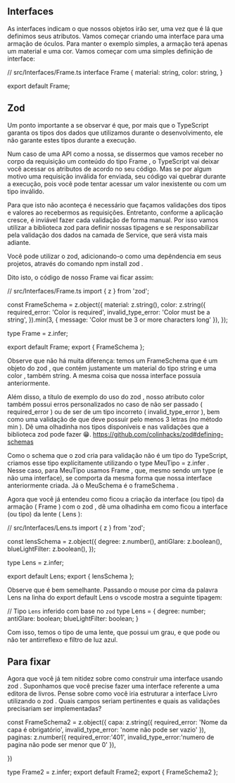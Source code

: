 ## Interfaces

As interfaces indicam o que nossos objetos irão ser, uma vez que é lá que definimos seus atributos.
Vamos começar criando uma interface para uma armação de óculos. Para manter o exemplo simples, a armação terá apenas um material e uma cor.
Vamos começar com uma simples definição de interface:

  // src/Interfaces/Frame.ts
  interface Frame {
    material: string,
    color: string,
  }

  export default Frame;


## Zod

Um ponto importante a se observar é que, por mais que o TypeScript garanta os tipos dos dados que utilizamos durante o desenvolvimento, ele não garante estes tipos durante a execução.

Num caso de uma API como a nossa, se dissermos que vamos receber no corpo da requisição um conteúdo do tipo Frame , o TypeScript vai deixar você acessar os atributos de acordo no seu código. Mas se por algum motivo uma requisição inválida for enviada, seu código vai quebrar durante a execução, pois você pode tentar acessar um valor inexistente ou com um tipo inválido.

Para que isto não aconteça é necessário que façamos validações dos tipos e valores ao recebermos as requisições. Entretanto, conforme a aplicação cresce, é inviável fazer cada validação de forma manual. Por isso vamos utilizar a biblioteca zod para definir nossas tipagens e se responsabilizar pela validação dos dados na camada de Service, que será vista mais adiante.

Você pode utilizar o zod, adicionando-o como uma depêndencia em seus projetos, através do comando npm install zod .

Dito isto, o código de nosso Frame vai ficar assim:

  // src/Interfaces/Frame.ts
  import { z } from 'zod';

  const FrameSchema = z.object({
    material: z.string(),
    color: z.string({
      required_error: 'Color is required',
      invalid_type_error: 'Color must be a string',
    }).min(3, { message: 'Color must be 3 or more characters long' }),
  });

  type Frame = z.infer<typeof FrameSchema>;

  export default Frame;
  export { FrameSchema };


Observe que não há muita diferença: temos um FrameSchema que é um objeto do zod , que contém justamente um material do tipo string e uma color , também string. A mesma coisa que nossa interface possuía anteriormente.

Além disso, a título de exemplo do uso do zod , nosso atributo color também possui erros personalizados no caso de não ser passado ( required_error ) ou de ser de um tipo incorreto ( invalid_type_error ), bem como uma validação de que deve possuir pelo menos 3 letras (no método min ). Dê uma olhadinha nos tipos disponíveis e nas validações que a biblioteca zod pode fazer 😁. https://github.com/colinhacks/zod#defining-schemas

Como o schema que o zod cria para validação não é um tipo do TypeScript, criamos esse tipo explícitamente utilizando o type MeuTipo = z.infer<typeof MeuSchema> . Nesse caso, para MeuTipo usamos Frame , que, mesmo sendo um type (e não uma interface), se comporta da mesma forma que nossa interface anteriormente criada. Já o MeuSchema é o frameSchema .

Agora que você já entendeu como ficou a criação da interface (ou tipo) da armação ( Frame ) com o zod , dê uma olhadinha em como ficou a interface (ou tipo) da lente ( Lens ):

  // src/Interfaces/Lens.ts
  import { z } from 'zod';

  const lensSchema = z.object({
    degree: z.number(),
    antiGlare: z.boolean(),
    blueLightFilter: z.boolean(),
  });

  type Lens = z.infer<typeof lensSchema>;

  export default Lens;
  export { lensSchema };


Observe que é bem semelhante. Passando o mouse por cima da palavra Lens na linha do export default Lens o vscode mostra a seguinte tipagem:

  // Tipo `Lens` inferido com base no `zod`
  type Lens = {
      degree: number;
      antiGlare: boolean;
      blueLightFilter: boolean;
  }

Com isso, temos o tipo de uma lente, que possui um grau, e que pode ou não ter antirreflexo e filtro de luz azul.

## Para fixar
Agora que você já tem nitidez sobre como construir uma interface usando zod . Suponhamos que você precise fazer uma interface referente a uma editora de livros. Pense sobre como você iria estruturar a interface Livro utilizando o zod . Quais campos seriam pertinentes e quais as validações precisariam ser implementadas?


  const FrameSchema2 = z.object({
    capa: z.string({
      required_error: 'Nome da capa é obrigatório',
      invalid_type_error: 'nome não pode ser vazio'
    }),
    paginas: z.number({
      required_error:'401',
      invalid_type_error:'numero de pagina não pode ser menor que 0'
    }),

  })

  type Frame2 = z.infer<typeof FrameSchema2>;
  export default Frame2;
  export { FrameSchema2 };